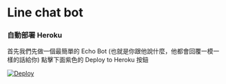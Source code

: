 # Line chat bot

### 自動部署 Heroku
首先我們先做一個最簡單的 Echo Bot (也就是你跟他說什麼，他都會回覆一模一樣的話給你) 點擊下面紫色的 Deploy to Heroku 按鈕

<a href="https://heroku.com/deploy?template=https://github.com/hongyuntw/line-chat-bot/tree/master">
  <img src="https://www.herokucdn.com/deploy/button.svg" alt="Deploy">
</a>

